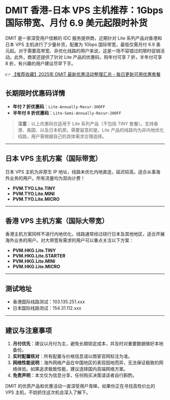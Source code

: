 # DMIT 香港-日本 VPS 主机推荐：1Gbps 国际带宽、月付 6.9 美元起限时补货

DMIT 是一家深受用户信赖的 IDC 服务提供商，近期针对 Lite 系列产品对香港和日本 VPS 主机进行了少量补货，配置为 1Gbps 国际带宽，最低仅需月付 6.9 美元起。对于需要高带宽、非优化线路的用户来说，这是一场不容错过的限时促销活动。此外，商家还提供了针对 Lite 产品的优惠码，购年付可享 7 折，半年付可享 8 折，有兴趣的用户建议尽早下手。

👉 [【推荐收藏】2025年 DMIT 最新优惠活动整理汇总 - 每日更新可用优惠套餐](https://bit.ly/dmit_coupon)

## 长期限时优惠码详情

- **年付 7 折优惠码**：`Lite-Annually-Recur-30OFF`
- **半年付 8 折优惠码**：`Lite-Semi-Annually-Recur-20OFF`

> **注意**：以上优惠码仅适用于 Lite 系列产品（不包括 TINY 套餐）。支持香港、美国、以及日本机房。需要留意的是，Lite 产品的线路均为非内地优化线路，用户需根据自己的具体需求合理选择。

---

## 日本 VPS 主机方案（国际带宽）

日本 VPS 主机为非原生 IP 地址，线路未优化内地直连，延迟较高，适合从事海外业务的用户。所有流量均为双向计费！

- **PVM.TYO.Lite.TINY**
- **PVM.TYO.Lite.MINI**
- **PVM.TYO.Lite.MICRO**

---

## 香港 VPS 主机方案（国际大带宽）

香港主机方案同样不进行内地优化，线路通常经过绕行日本及其他地区，适合开展海外业务的用户。对大带宽有需求的用户可以重点关注以下方案：

- **PVM.HKG.Lite.TINY**
- **PVM.HKG.Lite.STARTER**
- **PVM.HKG.Lite.MINI**
- **PVM.HKG.Lite.MICRO**

---

## 测试地址

- 香港国际线路测试：103.135.251.xxx
- 日本国际线路测试：154.31.112.xxx

---

## 建议与注意事项

1. **月付优先**：建议以月付为主，避免长期锁定成本，并及时对重要数据做好本地备份。
2. **实时配置核对**：所有配置与价格信息请以商家官网标注为准。
3. **网络性能说明**：海外网络产品在中国地区的表现因地而异，无法保证极致的网络体验。如果追求极致性能，建议选择国内高端网络方案。
4. **免责声明**：本文仅为信息分享，任何购买决策请读者自行斟酌。

DMIT 的优质产品和优惠活动一直深受用户青睐，如果你正在寻找高性价比的 VPS 主机，不妨抓住这次机会深入了解下。